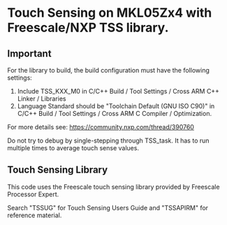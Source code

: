 # Touch Sensing on MKL05Zx4 with Freescale/NXP TSS library.

## Important
For the library to build, the build configuration must have the following
settings:
1. Include TSS_KXX_M0 in C/C++ Build / Tool Settings / Cross ARM C++ Linker / Libraries
1. Language Standard should be "Toolchain Default (GNU ISO C90)" in
 C/C++ Build / Tool Settings / Cross ARM C Compiler / Optimization.
 
 For more details see: https://community.nxp.com/thread/390760

Do not try to debug by single-stepping through TSS_task.
It has to run multiple times to average touch sense values.

## Touch Sensing Library
This code uses the Freescale touch sensing library provided by
Freescale Processor Expert.

Search "TSSUG" for Touch Sensing Users Guide and
"TSSAPIRM" for reference material.
